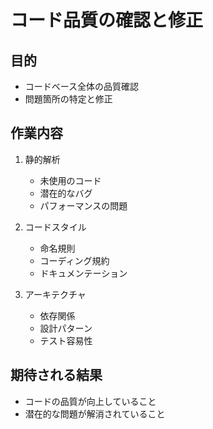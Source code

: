 # コード品質の確認と修正

## 目的
- コードベース全体の品質確認
- 問題箇所の特定と修正

## 作業内容
1. 静的解析
   - 未使用のコード
   - 潜在的なバグ
   - パフォーマンスの問題

2. コードスタイル
   - 命名規則
   - コーディング規約
   - ドキュメンテーション

3. アーキテクチャ
   - 依存関係
   - 設計パターン
   - テスト容易性

## 期待される結果
- コードの品質が向上していること
- 潜在的な問題が解消されていること 